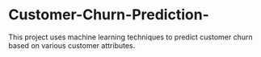 # Customer-Churn-Prediction-
This project uses machine learning techniques to predict customer churn based on various customer attributes. 
